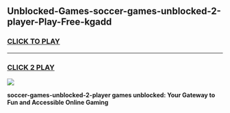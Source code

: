 
## Unblocked-Games-soccer-games-unblocked-2-player-Play-Free-kgadd
<h3>
<a href="https://premium76.site?title=soccer-games-unblocked-2-player&ref=22A">CLICK TO PLAY</a></h3>
<hr>

<h3>
<a href="https://premium76.site?title=soccer-games-unblocked-2-player&ref=22A">CLICK 2 PLAY</a>
  
</h3>

<a href="https://premium76.site?title=soccer-games-unblocked-2-player&ref=22A"><img src="https://clearcache.store/games.png"></a>


**soccer-games-unblocked-2-player games unblocked: Your Gateway to Fun and Accessible Online Gaming**
